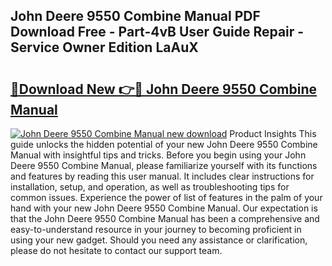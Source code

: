 ## John Deere 9550 Combine Manual PDF Download Free - Part-4vB User Guide Repair - Service Owner Edition LaAuX

# <h2><a href="http://bc89459.oget.top/?id=John+Deere+9550+Combine+Manual">🔗Download New 👉🔴 John Deere 9550 Combine Manual</a></h2>

[![John Deere 9550 Combine Manual new download](https://i.imgur.com/5g1atiW.png)](http://bc89459.oget.top/?id=John+Deere+9550+Combine+Manual)
Product Insights This guide unlocks the hidden potential of your new John Deere 9550 Combine Manual with insightful tips and tricks. Before you begin using your John Deere 9550 Combine Manual, please familiarize yourself with its functions and features by reading this user manual. It includes clear instructions for installation, setup, and operation, as well as troubleshooting tips for common issues. Experience the power of list of features in the palm of your hand with your new John Deere 9550 Combine Manual. Our expectation is that the John Deere 9550 Combine Manual has been a comprehensive and easy-to-understand resource in your journey to becoming proficient in using your new gadget. Should you need any assistance or clarification, please do not hesitate to contact our support team.
